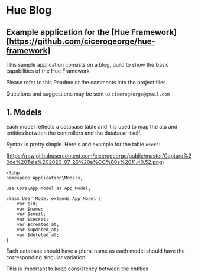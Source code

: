 # Hue Blog
## Example application for the [Hue Framework][https://github.com/cicerogeorge/hue-framework]

This sample application consists on a blog, build to show the basic capabilities of the Hue Framework

Please refer to this Readme or the comments into the project files.

Questions and suggestions may be sent to ```cicerogeorge@gmail.com```

## 1. Models

Each model reflects a database table and it is used to map the ata and entities between the controllers and the database itself.

Syntax is pretty simple. Here's and example for the table ```users```:

(https://raw.githubusercontent.com/cicerogeorge/public/master/Captura%20de%20Tela%202020-07-26%20a%CC%80s%2011.40.52.png)

```
<?php
namespace Application\Models;

use Core\App_Model as App_Model;

class User_Model extends App_Model {
	var $id;
	var $name;
	var $email;
	var $secret;
	var $created_at;
	var $updated_at;
	var $deleted_at;
}
```

Each database should have a plural name as each model should have the corresponding singular variation.

This is important to keep consistency between the entities